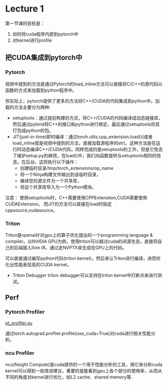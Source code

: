 #  Lecture 1

第一节课的目标是：
1. 如何将cuda程序内嵌到pytorch中
2. 对kernel进行profile



## 把CUDA集成到pytorch中

###  Pytorch

视频中提到的方法是通过Pytorch的load_inline方法可以直接将C/C++的源代码以函数的方式来加载到python程序中。

但实际上，pytorch提供了更多的方法将C++/CUDA的代码集成到python中。加载的方法主要分为两种:
- setuptools：通过提前构建的方式，将C++/CUDA的代码编译成动态链接库，然后通过pybind将C++的接口和python进行绑定，最后通过setuptools将其打包成python的包。
- JIT(just-in-time)即时编译：通过torch.utils.cpp_extension.load()(或者load_inline就是视频中提到的方法，直接加载源程序的str)。这种方法是在运行时动态编译C++/CUDA代码，同样完成的是setuptools的工作，但是它免去了维护setup.py的麻烦。在load()中，我们向函数提供与setuptools相同的信息。在后台，这将执行以下操作：
    - 创建临时目录/tmp/torch_extensions/op_name
    - 将一个Ninja构建文件输出到该临时目录，
    - 编译您的源文件为一个共享库，
    - 将这个共享库导入为一个Python模块。


注意：
使用setuptools时，C++需要使用CPPExtenstion,CUDA需要使用CUDAExtension。
而JIT的方法可以直接在load时指定cppsource,cudasource。

### Triton

Triton是openai针对gpu上的算子优化提出的一个programming language & compiler。以NVIDIA GPU为例，使用triton可以越过cuda的闭源生态，直接将自己的后端接入llvm IR，通过走NVPTX来生成在GPU上的代码。

可以直接通过编写python代码(triton kernel)，然后来让Triton进行编译，进而优化出性能表现高的CUDA kernel。

- Triton Debugger
    triton debugger可以支持在triton kernel中打断点来进行测试。

## Perf
### Pytorch Profiler

[pt_profiler.py](./pt_profiler.py)

通过torch.autograd.profiler.profile(use_cuda=True)对cuda进行相关性能分析。

### ncu Profiler

ncu(Nsight Compute)是cuda提供的一个用于性能分析的工具，用它来分析cuda kernel可以得到一些改进建议，重要的是能看到gpu上各个部分的使用率，从而从不同的角度对kernel进行优化，如L2 cache、shared memory等.


